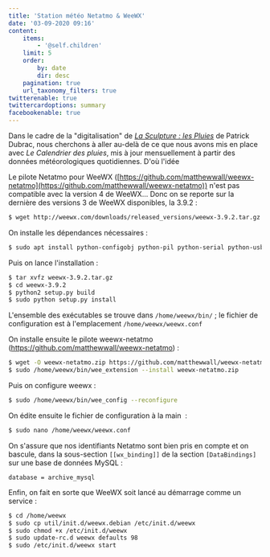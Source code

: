 ```yaml
---
title: 'Station météo Netatmo & WeeWX'
date: '03-09-2020 09:16'
content:
    items:
        - '@self.children'
    limit: 5
    order:
        by: date
        dir: desc
    pagination: true
    url_taxonomy_filters: true
twitterenable: true
twittercardoptions: summary
facebookenable: true
---
```


Dans le cadre de la "digitalisation" de [_La Sculpture : les Pluies_](http://patrickdubrac.fr/-La-Sculpture-les-Pluies-) de Patrick Dubrac, nous cherchons à aller au-delà de ce que nous avons mis en place avec _Le Calendrier des pluies_, mis à jour mensuellement à partir des données météorologiques quotidiennes. D'où l'idée 

Le pilote Netatmo pour WeeWX ([https://github.com/matthewwall/weewx-netatmo](https://github.com/matthewwall/weewx-netatmo)) n'est pas compatible avec la version 4 de WeeWX...
Donc on se reporte sur la dernière des versions 3 de WeeWX disponibles, la 3.9.2&nbsp;:

```bash
$ wget http://weewx.com/downloads/released_versions/weewx-3.9.2.tar.gz
```

On installe les dépendances nécessaires :

```bash
$ sudo apt install python-configobj python-pil python-serial python-usb python-pip python-cheetah python-ephem mariadb-client python-mysqldb
```

Puis on lance l'installation :

```bash
$ tar xvfz weewx-3.9.2.tar.gz
$ cd weewx-3.9.2
$ python2 setup.py build
$ sudo python setup.py install
```

L'ensemble des exécutables se trouve dans `/home/weewx/bin/` ; le fichier de configuration est à l'emplacement `/home/weewx/weewx.conf`


On installe ensuite le pilote weewx-netatmo (https://github.com/matthewwall/weewx-netatmo)&nbsp;:

```bash
$ wget -O weewx-netatmo.zip https://github.com/matthewwall/weewx-netatmo/archive/master.zip
$ sudo /home/weewx/bin/wee_extension --install weewx-netatmo.zip
```

Puis on configure weewx :

```bash
$ sudo /home/weewx/bin/wee_config --reconfigure
```

On édite ensuite le fichier de configuration à la main &nbsp;:

```bash
$ sudo nano /home/weewx/weewx.conf
```

On s'assure que nos identifiants Netatmo sont bien pris en compte et on bascule, dans la sous-section `[[wx_binding]]` de la section `[DataBindings]` sur une base de données MySQL&nbsp;:

```
database = archive_mysql
```

Enfin, on fait en sorte que WeeWX soit lancé au démarrage comme un service :

```bash
$ cd /home/weewx
$ sudo cp util/init.d/weewx.debian /etc/init.d/weewx
$ sudo chmod +x /etc/init.d/weewx
$ sudo update-rc.d weewx defaults 98
$ sudo /etc/init.d/weewx start
```